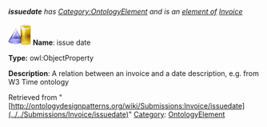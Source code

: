 ___issuedate__ has [Category:OntologyElement](../../Category/OntologyElement "Category:OntologyElement") and is an [element of](../../Property/ElementOf "Property:ElementOf") [Invoice](../../Submissions/Invoice "Submissions:Invoice")_


  




[![ObjectProperty](../../images/thumb/c/c3/ObjectProperty.gif/45px-ObjectProperty.gif)](../../Image/ObjectProperty.gif "ObjectProperty")
__Name__: issue date 


__Type:__ owl:ObjectProperty 


__Description__: A relation between an invoice and a date description, e.g. from W3 Time ontology 





Retrieved from "[http://ontologydesignpatterns.org/wiki/Submissions:Invoice/issuedate](../../Submissions/Invoice/issuedate)"
 [Category](http://ontologydesignpatterns.org/wiki/Special:Categories "Special:Categories"): [OntologyElement](../../Category/OntologyElement "Category:OntologyElement")